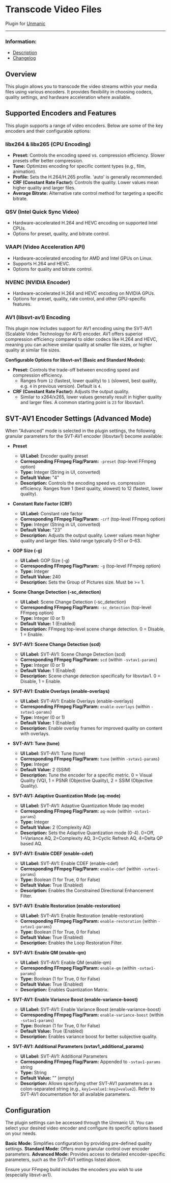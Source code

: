# Transcode Video Files
Plugin for [Unmanic](https://github.com/Unmanic)

---

### Information:

- [Description](description.md)
- [Changelog](changelog.md)

## Overview

This plugin allows you to transcode the video streams within your media files using various encoders. It provides flexibility in choosing codecs, quality settings, and hardware acceleration where available.

## Supported Encoders and Features

This plugin supports a range of video encoders. Below are some of the key encoders and their configurable options:

### libx264 & libx265 (CPU Encoding)
- **Preset:** Controls the encoding speed vs. compression efficiency. Slower presets offer better compression.
- **Tune:** Optimizes encoding for specific content types (e.g., film, animation).
- **Profile:** Sets the H.264/H.265 profile. 'auto' is generally recommended.
- **CRF (Constant Rate Factor):** Controls the quality. Lower values mean higher quality and larger files.
- **Average Bitrate:** Alternative rate control method for targeting a specific bitrate.

### QSV (Intel Quick Sync Video)
- Hardware-accelerated H.264 and HEVC encoding on supported Intel CPUs.
- Options for preset, quality, and bitrate control.

### VAAPI (Video Acceleration API)
- Hardware-accelerated encoding for AMD and Intel GPUs on Linux.
- Supports H.264 and HEVC.
- Options for quality and bitrate control.

### NVENC (NVIDIA Encoder)
- Hardware-accelerated H.264 and HEVC encoding on NVIDIA GPUs.
- Options for preset, quality, rate control, and other GPU-specific features.

### AV1 (libsvt-av1) Encoding
This plugin now includes support for AV1 encoding using the SVT-AV1 (Scalable Video Technology for AV1) encoder. AV1 offers superior compression efficiency compared to older codecs like H.264 and HEVC, meaning you can achieve similar quality at smaller file sizes, or higher quality at similar file sizes.

**Configurable Options for libsvt-av1 (Basic and Standard Modes):**

*   **Preset:** Controls the trade-off between encoding speed and compression efficiency.
    *   Ranges from `12` (fastest, lower quality) to `1` (slowest, best quality, e.g. `4` in previous version). Default is `4`.
*   **CRF (Constant Rate Factor):** Adjusts the output quality.
    *   Similar to x264/x265, lower values generally result in higher quality and larger files. A common starting point is `23` for libsvtav1.

## SVT-AV1 Encoder Settings (Advanced Mode)

When "Advanced" mode is selected in the plugin settings, the following granular parameters for the SVT-AV1 encoder (libsvtav1) become available:

-   **Preset**
    -   **UI Label:** Encoder quality preset
    -   **Corresponding FFmpeg Flag/Param:** `-preset` (top-level FFmpeg option)
    -   **Type:** Integer (String in UI, converted)
    -   **Default Value:** "4"
    -   **Description:** Controls the encoding speed vs. compression efficiency. Ranges from 1 (best quality, slowest) to 12 (fastest, lower quality).

-   **Constant Rate Factor (CRF)**
    -   **UI Label:** Constant rate factor
    -   **Corresponding FFmpeg Flag/Param:** `-crf` (top-level FFmpeg option)
    -   **Type:** Integer (String in UI, converted)
    -   **Default Value:** "23"
    -   **Description:** Adjusts the output quality. Lower values mean higher quality and larger files. Valid range typically 0-51 or 0-63.

-   **GOP Size (-g)**
    -   **UI Label:** GOP Size (-g)
    -   **Corresponding FFmpeg Flag/Param:** `-g` (top-level FFmpeg option)
    -   **Type:** Integer
    -   **Default Value:** 240
    -   **Description:** Sets the Group of Pictures size. Must be >= 1.

-   **Scene Change Detection (-sc_detection)**
    -   **UI Label:** Scene Change Detection (-sc_detection)
    -   **Corresponding FFmpeg Flag/Param:** `-sc_detection` (top-level FFmpeg option)
    -   **Type:** Integer (0 or 1)
    -   **Default Value:** 1 (Enabled)
    -   **Description:** FFmpeg top-level scene change detection. 0 = Disable, 1 = Enable.

-   **SVT-AV1: Scene Change Detection (scd)**
    -   **UI Label:** SVT-AV1: Scene Change Detection (scd)
    -   **Corresponding FFmpeg Flag/Param:** `scd` (within `-svtav1-params`)
    -   **Type:** Integer (0 or 1)
    -   **Default Value:** 1 (Enabled)
    -   **Description:** Scene change detection specifically for libsvtav1. 0 = Disable, 1 = Enable.

-   **SVT-AV1: Enable Overlays (enable-overlays)**
    -   **UI Label:** SVT-AV1: Enable Overlays (enable-overlays)
    -   **Corresponding FFmpeg Flag/Param:** `enable-overlays` (within `-svtav1-params`)
    -   **Type:** Integer (0 or 1)
    -   **Default Value:** 1 (Enabled)
    -   **Description:** Enable overlay frames for improved quality on content with overlays.

-   **SVT-AV1: Tune (tune)**
    -   **UI Label:** SVT-AV1: Tune (tune)
    -   **Corresponding FFmpeg Flag/Param:** `tune` (within `-svtav1-params`)
    -   **Type:** Integer
    -   **Default Value:** 2 (SSIM)
    -   **Description:** Tune the encoder for a specific metric. 0 = Visual Quality (VQ), 1 = PSNR (Objective Quality), 2 = SSIM (Objective Quality).

-   **SVT-AV1: Adaptive Quantization Mode (aq-mode)**
    -   **UI Label:** SVT-AV1: Adaptive Quantization Mode (aq-mode)
    -   **Corresponding FFmpeg Flag/Param:** `aq-mode` (within `-svtav1-params`)
    -   **Type:** Integer
    -   **Default Value:** 2 (Complexity AQ)
    -   **Description:** Sets the Adaptive Quantization mode (0-4). 0=Off, 1=Variance AQ, 2=Complexity AQ, 3=Cyclic Refresh AQ, 4=Delta QP based AQ.

-   **SVT-AV1: Enable CDEF (enable-cdef)**
    -   **UI Label:** SVT-AV1: Enable CDEF (enable-cdef)
    -   **Corresponding FFmpeg Flag/Param:** `enable-cdef` (within `-svtav1-params`)
    -   **Type:** Boolean (1 for True, 0 for False)
    -   **Default Value:** True (Enabled)
    -   **Description:** Enables the Constrained Directional Enhancement Filter.

-   **SVT-AV1: Enable Restoration (enable-restoration)**
    -   **UI Label:** SVT-AV1: Enable Restoration (enable-restoration)
    -   **Corresponding FFmpeg Flag/Param:** `enable-restoration` (within `-svtav1-params`)
    -   **Type:** Boolean (1 for True, 0 for False)
    -   **Default Value:** True (Enabled)
    -   **Description:** Enables the Loop Restoration Filter.

-   **SVT-AV1: Enable QM (enable-qm)**
    -   **UI Label:** SVT-AV1: Enable QM (enable-qm)
    -   **Corresponding FFmpeg Flag/Param:** `enable-qm` (within `-svtav1-params`)
    -   **Type:** Boolean (1 for True, 0 for False)
    -   **Default Value:** True (Enabled)
    -   **Description:** Enables Quantization Matrix.

-   **SVT-AV1: Enable Variance Boost (enable-variance-boost)**
    -   **UI Label:** SVT-AV1: Enable Variance Boost (enable-variance-boost)
    -   **Corresponding FFmpeg Flag/Param:** `enable-variance-boost` (within `-svtav1-params`)
    -   **Type:** Boolean (1 for True, 0 for False)
    -   **Default Value:** True (Enabled)
    -   **Description:** Enables variance boost for better subjective quality.

-   **SVT-AV1: Additional Parameters (svtav1_additional_params)**
    -   **UI Label:** SVT-AV1: Additional Parameters
    -   **Corresponding FFmpeg Flag/Param:** Appended to `-svtav1-params` string
    -   **Type:** String
    -   **Default Value:** "" (empty)
    -   **Description:** Allows specifying other SVT-AV1 parameters as a colon-separated string (e.g., `key1=value1:key2=value2`). Refer to SVT-AV1 documentation for all available parameters.

## Configuration
The plugin settings can be accessed through the Unmanic UI. You can select your desired video encoder and configure its specific options based on your needs.

**Basic Mode:** Simplifies configuration by providing pre-defined quality settings.
**Standard Mode:** Offers more granular control over encoder parameters.
**Advanced Mode:** Provides access to detailed encoder-specific parameters, such as the SVT-AV1 settings listed above.

Ensure your FFmpeg build includes the encoders you wish to use (especially libsvt-av1).

